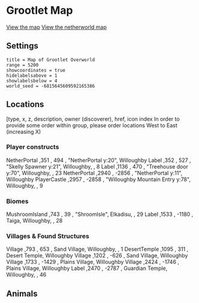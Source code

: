# Grootlet Map #

[View the map][grootletmap]
[View the netherworld map][grootletnethermap]

## Settings ##

```
title = Map of Grootlet Overworld
range = 5200
showcoordinates = true
hidelabelsabove = 1
showlabelsbelow = 4
world_seed = -6815645609592165386
```

## Locations ##
[type, x, z, description, owner (discoverer), href, icon index
In order to provide some order within group, please order locations West to East (increasing X)

### Player constructs ###
NetherPortal    ,351  , 494 , "NetherPortal y:20", Willoughby
Label           ,352   , 527   , "Skelly Spawner y:21", Willoughby, , 8
Label           ,1136  , 470   , "Treehouse door y:70", Willoughby, , 23
NetherPortal    ,2940  , -2856 , "NetherPortal y:11", Willoughby
PlayerCastle    ,2957  , -2858 , "Willoughby Mountain Entry y:78", Willoughby, , 9



### Biomes ###
MushroomIsland  ,743   , 39    , "ShroomIsle", Elkadisu, , 29
Label           ,1533  , -1180 , Taiga, Willoughby, , 28


### Villages & Found Structures ###
Village         ,793   , 653   , Sand Village, Willoughby, , 1
DesertTemple    ,1095  , 311   , Desert Temple, Willoughby
Village         ,1202  , -626  , Sand Village, Willoughby
Village         ,1733  , -1429 , Plains Village, Willoughby
Village         ,2424  , -1746 , Plains Village, Willoughby
Label           ,2470  , -2787 , Guardian Temple, Willoughby, , 46


## Animals ###



[grootletmap]: <http://mlippert.github.io/MCWorldMaps/minecraft-map/index.html?src=https%3A%2F%2Fraw.githubusercontent.com%2Fmlippert%2FMCWorldMaps%2Fgh-pages%2Fworlds%2Fgrootlet%2Foverworld-locations.md&oceansrc=..%2Fworlds%2Fgrootlet%2Focean_mask.png> "Grootlet Minecraft Explorer's Map"
[grootletnethermap]: <http://mlippert.github.io/MCWorldMaps/minecraft-map/index.html?src=https%3A%2F%2Fraw.githubusercontent.com%2Fmlippert%2FMCWorldMaps%2Fgh-pages%2Fworlds%2Fgrootlet%2Fnetherworld-locations.md> "Groot Netherworld Minecraft Explorer's Map"
